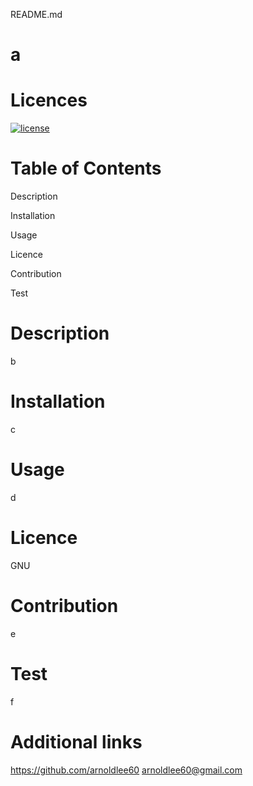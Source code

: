 README.md
  
a  
================
Licences
================
[![license](https://img.shields.io/badge/license-GNU-blue)](https://shields.io)

Table of Contents
================
Description

Installation

Usage

Licence

Contribution

Test

Description
================
b


Installation
================
c


Usage
================
d


Licence
================
GNU


Contribution
================
e


Test
================
f


Additional links
================
https://github.com/arnoldlee60
arnoldlee60@gmail.com
